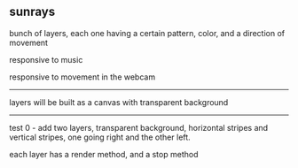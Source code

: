 ## sunrays

bunch of layers, each one having a certain pattern, color, and a direction of movement

responsive to music

responsive to movement in the webcam

---

layers will be built as a canvas with transparent background

---

test 0 - add two layers, transparent background, horizontal stripes and vertical stripes, one going right and the other left.

each layer has a render method, and a stop method
